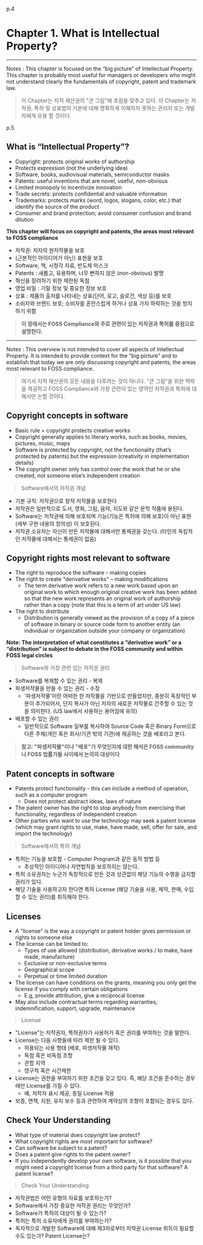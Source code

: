p.4

# Chapter 1. What is Intellectual Property?

---
Notes : This chapter is focused on the “big picture” of Intellectual Property. This chapter is probably most useful for managers or developers who might not understand clearly the fundamentals of copyright, patent and trademark law.
> 이 Chapter는 지적 재산권의 "큰 그림"에 초점을 맞추고 있다. 이 Chapter는 저작권, 특허 및 상표법의 기본에 대해 명확하게 이해하지 못하는 관리자 또는 개발자에게 유용 할 것이다.

p.5
## What is “Intellectual Property”?

- Copyright: protects original works of authorship
- Protects expression (not the underlying idea)
- Software, books, audiovisual materials, semiconductor masks
- Patents: useful inventions that are novel, useful, non-obvious 
- Limited monopoly to incentivize innovation
- Trade secrets: protects confidential and valuable information
- Trademarks: protects marks (word, logos, slogans, color, etc.) that identify the source of the product
- Consumer and brand protection; avoid consumer confusion and brand dilution

**This chapter will focus on copyright and patents, the areas most relevant to FOSS compliance**

-  저작권: 저자의 원저작물을 보호
- (근본적인 아이디어가 아닌) 표현을 보호
- Software, 책, 시청각 자료, 반도체 마스크
- Patents : 새롭고, 유용하며, 너무 뻔하지 않은 (non-obvious) 발명 
- 혁신을 장려하기 위한 제한된 독점
- 영업 비밀 : 기밀 정보 및 중요한 정보 보호
- 상표 : 제품의 출처를 나타내는 상표(단어, 로고, 슬로건, 색상 등)를 보호
- 소비자와 브랜드 보호; 소비자를 혼란스럽게 하거나 상표 가치 하락하는 것을 방지하기 위함

> **이 장에서는 FOSS Compliance와 주로 관련이 있는 저작권과 특허를 중점으로 설명한다.**


---
Notes : This overview is not intended to cover all aspects of Intellectual Property. It is intended to provide context for the “big picture” and to establish that today we are only discussing copyright and patents, the areas most relevant to FOSS compliance.
> 여기서 지적 재산권의 모든 내용을 다루려는 것이 아니다. "큰 그림"을 위한 맥락을 제공하고 FOSS Compliance와 가장 관련이 있는 영역인 저작권과 특허에 대해서만 논할 것이다. 

## Copyright concepts in software

- Basic rule = copyright protects creative works
- Copyright generally applies to literary works, such as books, movies, pictures, music, maps
- Software is protected by copyright, not the functionality (that’s protected by patents) but the expression (creativity in implementation details)
- The copyright owner only has control over the work that he or she created, not someone else’s independent creation


> Software에서의 저작권 개념
- 기본 규칙: 저작권으로 창작 저작물을 보호한다 
- 저작권은 일반적으로 도서, 영화, 그림, 음악, 지도와 같은 문학 작품에 용된다. 
- Software는 저작권에 의해 보호되며 기능(기능은 특허에 의해 보호)이 아닌 표현 (세부 구현 내용의 창의성) 이 보호된다. 
- 저작권 소유자는 자신이 만든 저작물에 대해서만 통제권을 갖는다. (타인의 독립적인 저작물에 대해서는 통제권이 없음) 

## Copyright rights most relevant to software

- The right to reproduce the software – making copies
- The right to create "derivative works" – making modifications
  - The term derivative work refers to a new work based upon an original work to which enough original creative work has been added so that the new work represents an original work of authorship rather than a copy (note that this is a term of art under US law)
- The right to distribute
  - Distribution is generally viewed as the provision of a copy of a piece of software in binary or source code form to another entity (an individual or organization outside your company or organization)  

**Note: The interpretation of what constitutes a “derivative work” or a “distribution” is subject to debate in the FOSS community and within FOSS legal circles**

> Software와 가장 관련 있는 저작권 권리
- Software를 복제할 수 있는 권리 - 복제
- 파생저작물을 만들 수 있는 권리 - 수정
  - '파생저작물'이란 어떠한 한 저작물을 기반으로 만들었지만, 충분히 독창적인 부분이 추가되어서, 단지 복사가 아닌 저자의 새로운 저작물로 간주할 수 있는 것을 의미한다. (US law에서 사용하는 용어임에 유의)
- 배포할 수 있는 권리
  - 일반적으로 Software 일부를 복사하여 Source Code 혹은 Binary Form으로 다른 주체(개인 혹은 회사/기관 밖의 기관)에 제공하는 것을 배포라고 본다. 

>**참고: "파생저작물"이나 "배포"가 무엇인지에 대한 해석은 FOSS community나 FOSS 법률가들 사이에서 논의의 대상이다**

## Patent concepts in software
- Patents protect functionality - this can include a method of operation, such as a computer program
  - Does not protect abstract ideas, laws of nature
- The patent owner has the right to stop anybody from exercising that functionality, regardless of independent creation 
- Other parties who want to use the technology may seek a patent license (which may grant rights to use, make, have made, sell, offer for sale, and import the technology)

> Software에서의 특허 개념
- 특허는 기능을 보호함 - Computer Program과 같은 동작 방법 등
  - 추상적인 아이디어나 자연법칙을 보호하지는 않는다. 
- 특허 소유권자는 누군가 독창적으로 만든 것과 상관없이 해당 기능의 수행을 금지할 권리가 있다. 
- 해당 기술을 사용하고자 한다면 특허 License (해당 기술을 사용, 제작, 판매, 수입할 수 있는 권리)를 취득해야 한다. 

## Licenses
- A "license" is the way a copyright or patent holder gives permission or rights to someone else
- The license can be limited to:
  - Types of use allowed (distribution, derivative works / to make, have made, manufacture)
  - Exclusive or non-exclusive terms
  - Geographical scope
  - Perpetual or time limited duration
- The license can have conditions on the grants, meaning you only get the license if you comply with certain obligations
  - E.g, provide attribution, give a reciprocal license
- May also include contractual terms regarding warranties, indemnification, support, upgrade, maintenance

> License
- "License"는 저작권자, 특허권자가 사용허가 혹은 권리를 부여하는 것을 말한다. 
- License는 다음 사항들에 따라 제한 될 수 있다. 
  - 허용되는 사용 형태 (배포, 파생저작물 제작)
  - 독점 혹은 비독점 조항
  - 관할 지역
  - 영구적 혹은 시간제한
- License는 권한을 부여하기 위한 조건을 갖고 있다. 즉, 해당 조건을 준수하는 경우에만 License를 가질 수 있다. 
  - 예, 저작자 표시 제공, 동일 License 적용
- 보증, 면책, 지원, 유지 보수 등과 관련하여 계약상의 조항이 포함되는 경우도 있다.

## Check Your Understanding
- What type of material does copyright law protect?
- What copyright rights are most important for software?
- Can software be subject to a patent? 
- Does a patent give rights to the patent owner?
- If you independently develop your own software, is it possible that you might need a copyright license from a third party for that software? A patent license?

> Check Your Understanding
- 저작권법은 어떤 유형의 자료를 보호하는가?
- Software에서 가장 중요한 저작권 권리는 무엇인가?
- Software가 특허의 대상이 될 수 있는가?
- 특허는 특허 소유자에게 권리를 부여하는가?
- 독자적으로 개발한 Software에 대해 제3자로부터 저작권 License 취득이 필요할 수도 있는가? Patent License는?

